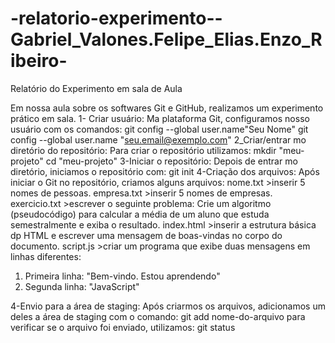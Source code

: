 # -relatorio-experimento--Gabriel_Valones.Felipe_Elias.Enzo_Ribeiro-
Relatório do Experimento em sala de Aula

Em nossa aula sobre os softwares Git e GitHub, realizamos um experimento prático em sala.
1- Criar usuário: Ma plataforma Git, configuramos nosso usuário com os comandos: 
git config --global user.name"Seu Nome"
git config --global user.name "seu.email@exemplo.com"
2_Criar/entrar mo diretório do repositório: Para criar o repositório utilizamos:
mkdir "meu-projeto"
cd "meu-projeto"
3-Iniciar o repositório: Depois de entrar mo diretório, iniciamos o repositório com:
git init
4-Criação dos arquivos: Após iniciar o Git no repositório, criamos alguns arquivos:
nome.txt >inserir 5 nomes de pessoas.
empresa.txt >inserir 5 nomes de empresas.
exercicio.txt >escrever o seguinte problema: Crie um algoritmo (pseudocódigo) para calcular a média de um aluno que estuda semestralmente e exiba o resultado.
index.html >inserir a estrutura básica dp HTML e escrever uma mensagem de boas-vindas no corpo do documento.
script.js >criar um programa que exibe duas mensagens em linhas diferentes: 
1) Primeira linha: "Bem-vindo. Estou aprendendo"
2) Segunda linha: "JavaScript"

4-Envio para a área de staging: Após criarmos os arquivos, adicionamos um deles a área de staging com o comando:
git add nome-do-arquivo
para verificar se o arquivo foi enviado, utilizamos:
git status
